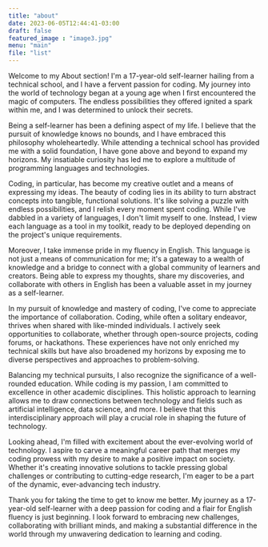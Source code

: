 ```yaml
---
title: "about"
date: 2023-06-05T12:44:41-03:00
draft: false
featured_image : "image3.jpg"
menu: "main"
file: "list"  
---
```

Welcome to my About section! I'm a 17-year-old self-learner hailing from a technical school, and I have a fervent passion for coding. My journey into the world of technology began at a young age when I first encountered the magic of computers. The endless possibilities they offered ignited a spark within me, and I was determined to unlock their secrets.

Being a self-learner has been a defining aspect of my life. I believe that the pursuit of knowledge knows no bounds, and I have embraced this philosophy wholeheartedly. While attending a technical school has provided me with a solid foundation, I have gone above and beyond to expand my horizons. My insatiable curiosity has led me to explore a multitude of programming languages and technologies.

Coding, in particular, has become my creative outlet and a means of expressing my ideas. The beauty of coding lies in its ability to turn abstract concepts into tangible, functional solutions. It's like solving a puzzle with endless possibilities, and I relish every moment spent coding. While I've dabbled in a variety of languages, I don't limit myself to one. Instead, I view each language as a tool in my toolkit, ready to be deployed depending on the project's unique requirements.

Moreover, I take immense pride in my fluency in English. This language is not just a means of communication for me; it's a gateway to a wealth of knowledge and a bridge to connect with a global community of learners and creators. Being able to express my thoughts, share my discoveries, and collaborate with others in English has been a valuable asset in my journey as a self-learner.

In my pursuit of knowledge and mastery of coding, I've come to appreciate the importance of collaboration. Coding, while often a solitary endeavor, thrives when shared with like-minded individuals. I actively seek opportunities to collaborate, whether through open-source projects, coding forums, or hackathons. These experiences have not only enriched my technical skills but have also broadened my horizons by exposing me to diverse perspectives and approaches to problem-solving.

Balancing my technical pursuits, I also recognize the significance of a well-rounded education. While coding is my passion, I am committed to excellence in other academic disciplines. This holistic approach to learning allows me to draw connections between technology and fields such as artificial intelligence, data science, and more. I believe that this interdisciplinary approach will play a crucial role in shaping the future of technology.

Looking ahead, I'm filled with excitement about the ever-evolving world of technology. I aspire to carve a meaningful career path that merges my coding prowess with my desire to make a positive impact on society. Whether it's creating innovative solutions to tackle pressing global challenges or contributing to cutting-edge research, I'm eager to be a part of the dynamic, ever-advancing tech industry.

Thank you for taking the time to get to know me better. My journey as a 17-year-old self-learner with a deep passion for coding and a flair for English fluency is just beginning. I look forward to embracing new challenges, collaborating with brilliant minds, and making a substantial difference in the world through my unwavering dedication to learning and coding.
